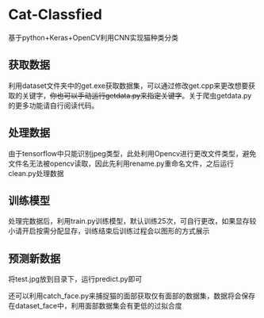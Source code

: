 # Cat-Classfied
基于python+Keras+OpenCV利用CNN实现猫种类分类

## 获取数据
利用dataset文件夹中的get.exe获取数据集，可以通过修改get.cpp来更改想要获取的关键字，~~你也可以手动运行getdata.py来指定关键字~~。关于爬虫getdata.py的更多功能请自行阅读代码。

## 处理数据
由于tensorflow中只能识别jpeg类型，此处利用Opencv进行更改文件类型，避免文件名无法被opencv读取，因此先利用rename.py重命名文件，之后运行clean.py处理数据

## 训练模型
处理完数据后，利用train.py训练模型，默认训练25次，可自行更改，如果显存较小请开启按需分配显存，训练结束后训练过程会以图形的方式展示

## 预测新数据
将test.jpg放到目录下，运行predict.py即可

还可以利用catch_face.py来捕捉猫的面部获取仅有面部的数据集，数据将会保存在dataset_face中，利用面部数据集会有更低的过拟合度
